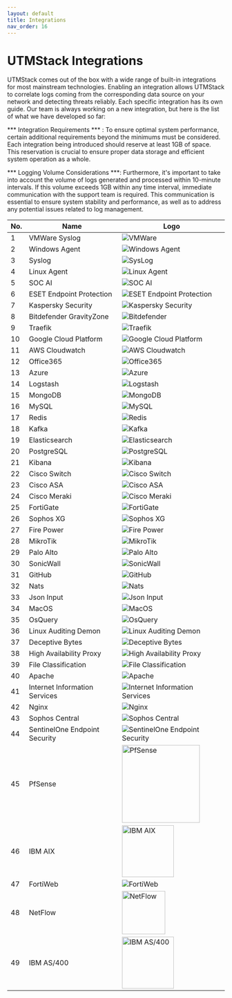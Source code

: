 ```yaml
---
layout: default
title: Integrations
nav_order: 16
---
```


<style>
.column-no {
    width: 50px;
}
</style>

# UTMStack Integrations

UTMStack comes out of the box with a wide range of built-in integrations for most mainstream technologies.
Enabling an integration allows UTMStack to correlate logs coming from the corresponding data source on your network and detecting threats reliably.
Each specific integration has its own guide.
Our team is always working on a new integration, but here is the list of what we have developed so far:

*** Integration Requirements *** : To ensure optimal system performance, certain additional requirements beyond the minimums must be considered. Each integration being introduced should reserve at least 1GB of space. This reservation is crucial to ensure proper data storage and efficient system operation as a whole.

*** Logging Volume Considerations ***: Furthermore, it's important to take into account the volume of logs generated and processed within 10-minute intervals. If this volume exceeds 1GB within any time interval, immediate communication with the support team is required. This communication is essential to ensure system stability and performance, as well as to address any potential issues related to log management.


| No. | Name                          | Logo                                          |
|-----|-------------------------------|-----------------------------------------------|
|  1  | VMWare Syslog                 | ![VMWare](../Images/Integrations/logovmware.svg) |
|  2  | Windows Agent                 | ![Windows Agent](../Images/Integrations/logowindowsagent.svg) |
|  3  | Syslog                        | ![SysLog](../Images/Integrations/logosyslog.svg) |
|  4  | Linux Agent                   | ![Linux Agent](../Images/Integrations/logolinuxagent.svg) |
|  5  | SOC AI                        | ![SOC AI](../Images/Integrations/logosocai.svg) |
|  6  | ESET Endpoint Protection      | ![ESET Endpoint Protection](../Images/Integrations/logoesetendpoint.svg) |
|  7  | Kaspersky Security            | ![Kaspersky Security](../Images/Integrations/logokasperskysecurity.svg) |
|  8  | Bitdefender GravityZone       | ![Bitdefender](../Images/Integrations/logobitdefender.svg) |
|  9  | Traefik                       | ![Traefik](../Images/Integrations/logotraefik.svg) |
| 10  | Google Cloud Platform         | ![Google Cloud Platform](../Images/Integrations/logogooglecloud.svg) |
| 11  | AWS Cloudwatch                | ![AWS Cloudwatch](../Images/Integrations/logoawscloud.svg) |
| 12  | Office365                     | ![Office365](../Images/Integrations/logooffice365.svg) |
| 13  | Azure                         | ![Azure](../Images/Integrations/logoazure.svg) |
| 14  | Logstash                      | ![Logstash](../Images/Integrations/logologstash.svg) |
| 15  | MongoDB                       | ![MongoDB](../Images/Integrations/logomongodb.svg) |
| 16  | MySQL                         | ![MySQL](../Images/Integrations/logomysql.svg) |
| 17  | Redis                         | ![Redis](../Images/Integrations/logoredis.svg) |
| 18  | Kafka                         | ![Kafka](../Images/Integrations/logokafka.svg) |
| 19  | Elasticsearch                 | ![Elasticsearch](../Images/Integrations/logoelasticsearch.svg) |
| 20  | PostgreSQL                    | ![PostgreSQL](../Images/Integrations/logopostgresql.svg) |
| 21  | Kibana                        | ![Kibana](../Images/Integrations/logokibana.svg) |
| 22  | Cisco Switch                  | ![Cisco Switch](../Images/Integrations/logocisco.svg) |
| 23  | Cisco ASA                     | ![Cisco ASA](../Images/Integrations/logocisco.svg) |
| 24  | Cisco Meraki                  | ![Cisco Meraki](../Images/Integrations/logociscomeraki.svg) |
| 25  | FortiGate                     | ![FortiGate](../Images/Integrations/logofortigate.svg) |
| 26  | Sophos XG                     | ![Sophos XG](../Images/Integrations/logosophos.svg) |
| 27  | Fire Power                    | ![Fire Power](../Images/Integrations/logofirepower.svg) |
| 28  | MikroTik                      | ![MikroTik](../Images/Integrations/logomikrotik.svg) |
| 29  | Palo Alto                     | ![Palo Alto](../Images/Integrations/logopaloalto.svg) |
| 30  | SonicWall                     | ![SonicWall](../Images/Integrations/logosonicwall.svg) |
| 31  | GitHub                        | ![GitHub](../Images/Integrations/logogithub.svg) |
| 32  | Nats                          | ![Nats](../Images/Integrations/logonats.svg) |
| 33  | Json Input                    | ![Json Input](../Images/Integrations/logojson.svg) |
| 34  | MacOS                         | ![MacOS](../Images/Integrations/logomacos.svg) |
| 35  | OsQuery                       | ![OsQuery](../Images/Integrations/logoosquery.svg) |
| 36  | Linux Auditing Demon          | ![Linux Auditing Demon](../Images/Integrations/logolinuxauditing.svg) |
| 37  | Deceptive Bytes               | ![Deceptive Bytes](../Images/Integrations/logodeceptivebytes.svg) |
| 38  | High Availability Proxy       | ![High Availability Proxy](../Images/Integrations/logohighproxy.svg) |
| 39  | File Classification           | ![File Classification](../Images/Integrations/logofileclassification.svg) |
| 40  | Apache                        | ![Apache](../Images/Integrations/logoapache2.svg) |
| 41  | Internet Information Services | ![Internet Information Services](../Images/Integrations/logoiis.svg) |
| 42  | Nginx                         | ![Nginx](../Images/Integrations/logonginx.svg) |
| 43  | Sophos Central                | ![Sophos Central](../Images/Integrations/logosophoscentral.svg) |
| 44  | SentinelOne Endpoint Security | ![SentinelOne Endpoint Security](../Images/Integrations/logosentinelone.svg) |
| 45  | PfSense                       | <img src="../Images/Integrations/pfsenselogo.png" alt="PfSense" width="180"/> |
| 46  | IBM AIX                       | <img src="../Images/Integrations/IBMAIXlogo.png" alt="IBM AIX" width="120"/> |
| 47  | FortiWeb                      | ![FortiWeb](../Images/Integrations/logofortigate.svg) |
| 48  | NetFlow                       | <img src="../Images/Integrations/netflowlogo.png"  alt="NetFlow" width="100"/> |
| 49  | IBM AS/400                    | <img src="../Images/Integrations/logoibmas400.jpg" alt="IBM AS/400" width="120"/> |